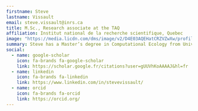 ```yaml
---
firstname: Steve
lastname: Vissault
email: steve.vissault@inrs.ca
title: M.Sc., Research associate at the TAQ
affiliation: Institut national de la recherche scientifique, Quebec
image: "https://media.licdn.com/dms/image/v2/D4E03AQEHatCRZVZwXw/profile-displayphoto-shrink_400_400/profile-displayphoto-shrink_400_400/0/1698160919115?e=1756944000&v=beta&t=L4O6yp09v2_poDfaf-5LF4_qL5JsjVTgCOCwbKmjYBQ"
summary: Steve has a Master’s degree in Computational Ecology from Université du Québec à Rimouski. He led the development of serveral scientific platforms such as mangal.io and Biodiversité Québec, creating R libraries, databases, and web interfaces. 
social:
  - name: google-scholar
    icon: fa-brands fa-google-scholar
    link: https://scholar.google.fr/citations?user=gUUVhKoAAAAJ&hl=fr
  - name: linkedin
    icon: fa-brands fa-linkedin
    link: https://www.linkedin.com/in/stevevissault/
  - name: orcid
    icon: fa-brands fa-orcid
    link: https://orcid.org/
---
```

